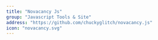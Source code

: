 ```yaml
---
title: "Novacancy Js"
group: "Javascript Tools & Site"
address: "https://github.com/chuckyglitch/novacancy.js"
icon: "novacancy.svg"
---
```


